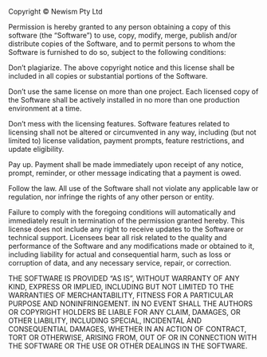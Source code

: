 Copyright © Newism Pty Ltd

Permission is hereby granted to any person obtaining a copy of this software (the “Software”) to use, copy, modify,
merge, publish and/or distribute copies of the Software, and to permit persons to whom the Software is furnished to do
so, subject to the following conditions:

Don’t plagiarize. The above copyright notice and this license shall be included in all copies or substantial portions of
the Software.

Don’t use the same license on more than one project. Each licensed copy of the Software shall be actively installed in
no more than one production environment at a time.

Don’t mess with the licensing features. Software features related to licensing shall not be altered or circumvented in
any way, including (but not limited to) license validation, payment prompts, feature restrictions, and update
eligibility.

Pay up. Payment shall be made immediately upon receipt of any notice, prompt, reminder, or other message indicating that
a payment is owed.

Follow the law. All use of the Software shall not violate any applicable law or regulation, nor infringe the rights of
any other person or entity.

Failure to comply with the foregoing conditions will automatically and immediately result in termination of the
permission granted hereby. This license does not include any right to receive updates to the Software or technical
support. Licensees bear all risk related to the quality and performance of the Software and any modifications made or
obtained to it, including liability for actual and consequential harm, such as loss or corruption of data, and any
necessary service, repair, or correction.

THE SOFTWARE IS PROVIDED “AS IS”, WITHOUT WARRANTY OF ANY KIND, EXPRESS OR IMPLIED, INCLUDING BUT NOT LIMITED TO THE
WARRANTIES OF MERCHANTABILITY, FITNESS FOR A PARTICULAR PURPOSE AND NONINFRINGEMENT. IN NO EVENT SHALL THE AUTHORS OR
COPYRIGHT HOLDERS BE LIABLE FOR ANY CLAIM, DAMAGES, OR OTHER LIABILITY, INCLUDING SPECIAL, INCIDENTAL AND CONSEQUENTIAL
DAMAGES, WHETHER IN AN ACTION OF CONTRACT, TORT OR OTHERWISE, ARISING FROM, OUT OF OR IN CONNECTION WITH THE SOFTWARE OR
THE USE OR OTHER DEALINGS IN THE SOFTWARE.